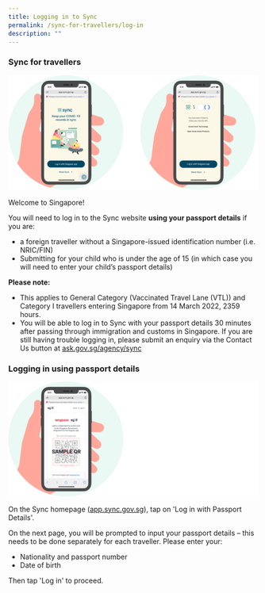 ```yaml
---
title: Logging in to Sync
permalink: /sync-for-travellers/log-in
description: ""
---
```

### **Sync for travellers**
![](/images/Loggin%20into%20Sync.svg)

Welcome to Singapore! 

You will need to log in to the Sync website **using your passport details** if you are:

* a foreign traveller without a Singapore-issued identification number (i.e. NRIC/FIN)
* Submitting for your child who is under the age of 15 (in which case you will need to enter your child’s passport details)

**Please note:** 
* This applies to General Category (Vaccinated Travel Lane (VTL)) and Category I travellers entering Singapore from 14 March 2022, 2359 hours.
* You will be able to log in to Sync with your passport details 30 minutes after passing through immigration and customs in Singapore. If you are still having trouble logging in, please submit an enquiry via the Contact Us button at [ask.gov.sg/agency/sync](https://ask.gov.sg/agency/sync)


### **Logging in using passport details**
![](/images/QR.png)

On the Sync homepage ([app.sync.gov.sg](app.sync.gov.sg)), tap on 'Log in with Passport Details'.

On the next page, you will be prompted to input your passport details – this needs to be done separately for each traveller. Please enter your:
* Nationality and passport number
* Date of birth

Then tap 'Log in' to proceed.